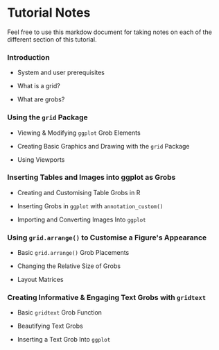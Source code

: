 # Tutorial Notes
Feel free to use this markdow document for taking notes on each of the different section of this tutorial. 

### Introduction
- System and user prerequisites

- What is a grid?

- What are grobs?

### Using the `grid` Package
- Viewing & Modifying `ggplot` Grob Elements

- Creating Basic Graphics and Drawing with the `grid` Package

- Using Viewports

### Inserting Tables and Images into ggplot as Grobs
- Creating and Customising Table Grobs in R

- Inserting Grobs in `ggplot` with `annotation_custom()`

- Importing and Converting Images Into `ggplot`

### Using `grid.arrange()` to Customise a Figure's Appearance
- Basic `grid.arrange()` Grob Placements

- Changing the Relative Size of Grobs

- Layout Matrices

### Creating Informative & Engaging Text Grobs with `gridtext`
- Basic `gridtext` Grob Function

- Beautifying Text Grobs

- Inserting a Text Grob Into `ggplot`

